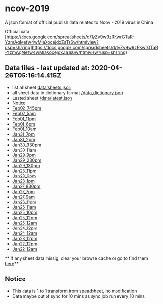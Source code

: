 # ncov-2019
A json format of official publish data related to Ncov - 2019 virus in China

Official data: [https://docs.google.com/spreadsheets/d/1yZv9w9zRKwrGTaR-YzmAqMefw4wMlaXocejdxZaTs6w/htmlview?usp=sharing]https://docs.google.com/spreadsheets/d/1yZv9w9zRKwrGTaR-YzmAqMefw4wMlaXocejdxZaTs6w/htmlview?usp=sharing)



## Data files - last updated at:  2020-04-26T05:16:14.415Z
- list all sheet [data/sheets.json](https://samuraitruong.github.io/ncov-2019/data/sheets.json)
- all sheet data in dictionary format [/data_dictionary.json](https://samuraitruong.github.io/ncov-2019/data/data_dictionary.json)
- Lasted sheet [/data/latest.json](https://samuraitruong.github.io/ncov-2019/data/latest.json)
- [Notice](https://samuraitruong.github.io/ncov-2019/data/Notice.json)
- [Feb02_745pm](https://samuraitruong.github.io/ncov-2019/data/Feb02_745pm.json)
- [Feb02_5am](https://samuraitruong.github.io/ncov-2019/data/Feb02_5am.json)
- [Feb01_11pm](https://samuraitruong.github.io/ncov-2019/data/Feb01_11pm.json)
- [Feb01_6pm](https://samuraitruong.github.io/ncov-2019/data/Feb01_6pm.json)
- [Feb01_10am](https://samuraitruong.github.io/ncov-2019/data/Feb01_10am.json)
- [Jan31_7pm](https://samuraitruong.github.io/ncov-2019/data/Jan31_7pm.json)
- [Jan31_2pm](https://samuraitruong.github.io/ncov-2019/data/Jan31_2pm.json)
- [Jan30_930pm](https://samuraitruong.github.io/ncov-2019/data/Jan30_930pm.json)
- [Jan30_11am](https://samuraitruong.github.io/ncov-2019/data/Jan30_11am.json)
- [Jan29_9pm](https://samuraitruong.github.io/ncov-2019/data/Jan29_9pm.json)
- [Jan29_230pm](https://samuraitruong.github.io/ncov-2019/data/Jan29_230pm.json)
- [Jan29_130pm](https://samuraitruong.github.io/ncov-2019/data/Jan29_130pm.json)
- [Jan28_11pm](https://samuraitruong.github.io/ncov-2019/data/Jan28_11pm.json)
- [Jan28_6pm](https://samuraitruong.github.io/ncov-2019/data/Jan28_6pm.json)
- [Jan28_1pm](https://samuraitruong.github.io/ncov-2019/data/Jan28_1pm.json)
- [Jan27_830pm](https://samuraitruong.github.io/ncov-2019/data/Jan27_830pm.json)
- [Jan27_7pm](https://samuraitruong.github.io/ncov-2019/data/Jan27_7pm.json)
- [Jan27_9am](https://samuraitruong.github.io/ncov-2019/data/Jan27_9am.json)
- [Jan26_11pm](https://samuraitruong.github.io/ncov-2019/data/Jan26_11pm.json)
- [Jan26_11am](https://samuraitruong.github.io/ncov-2019/data/Jan26_11am.json)
- [Jan25_10pm](https://samuraitruong.github.io/ncov-2019/data/Jan25_10pm.json)
- [Jan25_12pm](https://samuraitruong.github.io/ncov-2019/data/Jan25_12pm.json)
- [Jan25_12am](https://samuraitruong.github.io/ncov-2019/data/Jan25_12am.json)
- [Jan24_12pm](https://samuraitruong.github.io/ncov-2019/data/Jan24_12pm.json)
- [Jan24_12am](https://samuraitruong.github.io/ncov-2019/data/Jan24_12am.json)
- [Jan23_12pm](https://samuraitruong.github.io/ncov-2019/data/Jan23_12pm.json)
- [Jan22_12pm](https://samuraitruong.github.io/ncov-2019/data/Jan22_12pm.json)
- [Jan22_12am](https://samuraitruong.github.io/ncov-2019/data/Jan22_12am.json)

** if any sheet data missig, clear your browse cache or go to find them [here](https://github.com/samuraitruong/ncov-2019/tree/master/data)**
## Notice
- This data is 1 to 1 transform from speadsheet, no modification
- Data maybe out of sync for 10 mins as sync job run every 10 mins